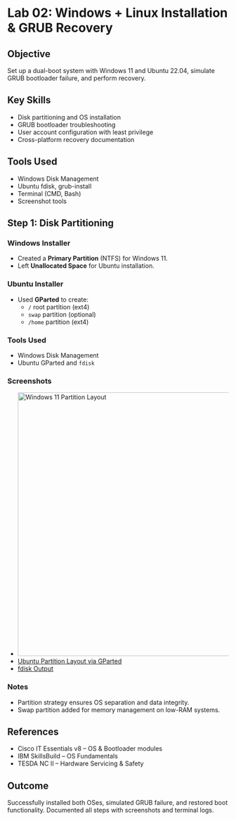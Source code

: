 # Lab 02: Windows + Linux Installation & GRUB Recovery

## Objective
Set up a dual-boot system with Windows 11 and Ubuntu 22.04, simulate GRUB bootloader failure, and perform recovery.

## Key Skills
- Disk partitioning and OS installation
- GRUB bootloader troubleshooting
- User account configuration with least privilege
- Cross-platform recovery documentation

## Tools Used
- Windows Disk Management
- Ubuntu fdisk, grub-install
- Terminal (CMD, Bash)
- Screenshot tools

## Step 1: Disk Partitioning

### Windows Installer
- Created a **Primary Partition** (NTFS) for Windows 11.
- Left **Unallocated Space** for Ubuntu installation.

### Ubuntu Installer
- Used **GParted** to create:
  - `/` root partition (ext4)
  - `swap` partition (optional)
  - `/home` partition (ext4)

### Tools Used
- Windows Disk Management
- Ubuntu GParted and `fdisk`

### Screenshots
- <img src="images/windows11-partition.png" alt="Windows 11 Partition Layout" width="600"/>
- [Ubuntu Partition Layout via GParted](Images/ubuntu-partition-gparted.png)
- [fdisk Output](Images/fdisk-output.png)

### Notes
- Partition strategy ensures OS separation and data integrity.
- Swap partition added for memory management on low-RAM systems.



## References
- Cisco IT Essentials v8 – OS & Bootloader modules
- IBM SkillsBuild – OS Fundamentals
- TESDA NC II – Hardware Servicing & Safety

## Outcome
Successfully installed both OSes, simulated GRUB failure, and restored boot functionality. Documented all steps with screenshots and terminal logs.

